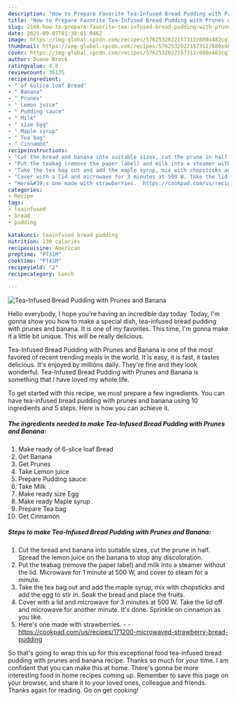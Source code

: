 ```yaml
---
description: "How to Prepare Favorite Tea-Infused Bread Pudding with Prunes and Banana"
title: "How to Prepare Favorite Tea-Infused Bread Pudding with Prunes and Banana"
slug: 2168-how-to-prepare-favorite-tea-infused-bread-pudding-with-prunes-and-banana
date: 2021-09-07T01:38:01.046Z
image: https://img-global.cpcdn.com/recipes/5762532022157312/680x482cq70/tea-infused-bread-pudding-with-prunes-and-banana-recipe-main-photo.jpg
thumbnail: https://img-global.cpcdn.com/recipes/5762532022157312/680x482cq70/tea-infused-bread-pudding-with-prunes-and-banana-recipe-main-photo.jpg
cover: https://img-global.cpcdn.com/recipes/5762532022157312/680x482cq70/tea-infused-bread-pudding-with-prunes-and-banana-recipe-main-photo.jpg
author: Duane Brock
ratingvalue: 4.8
reviewcount: 36135
recipeingredient:
- " of 6slice loaf Bread"
- " Banana"
- " Prunes"
- " Lemon juice"
- " Pudding sauce"
- " Milk"
- " size Egg"
- " Maple syrup"
- " Tea bag"
- " Cinnamon"
recipeinstructions:
- "Cut the bread and banana into suitable sizes, cut the prune in half. Spread the lemon juice on the banana to stop any discoloration."
- "Put the teabag (remove the paper label) and milk into a steamer without the lid. Microwave for 1 minute at 500 W, and cover to steam for a minute."
- "Take the tea bag out and add the maple syrup, mix with chopsticks and add the egg to stir in. Soak the bread and place the fruits."
- "Cover with a lid and microwave for 3 minutes at 500 W. Take the lid off and microwave for another minute. It&#39;s done. Sprinkle on cinnamon as you like."
- "Here&#39;s one made with strawberries.  https://cookpad.com/us/recipes/171200-microwaved-strawberry-bread-pudding"
categories:
- Recipe
tags:
- teainfused
- bread
- pudding

katakunci: teainfused bread pudding 
nutrition: 130 calories
recipecuisine: American
preptime: "PT31M"
cooktime: "PT45M"
recipeyield: "2"
recipecategory: Lunch

---
```



![Tea-Infused Bread Pudding with Prunes and Banana](https://img-global.cpcdn.com/recipes/5762532022157312/680x482cq70/tea-infused-bread-pudding-with-prunes-and-banana-recipe-main-photo.jpg)

Hello everybody, I hope you're having an incredible day today. Today, I'm gonna show you how to make a special dish, tea-infused bread pudding with prunes and banana. It is one of my favorites. This time, I'm gonna make it a little bit unique. This will be really delicious.



Tea-Infused Bread Pudding with Prunes and Banana is one of the most favored of recent trending meals in the world. It is easy, it is fast, it tastes delicious. It's enjoyed by millions daily. They're fine and they look wonderful. Tea-Infused Bread Pudding with Prunes and Banana is something that I have loved my whole life.


To get started with this recipe, we must prepare a few ingredients. You can have tea-infused bread pudding with prunes and banana using 10 ingredients and 5 steps. Here is how you can achieve it.

<!--inarticleads1-->

##### The ingredients needed to make Tea-Infused Bread Pudding with Prunes and Banana:

1. Make ready  of 6-slice loaf Bread
1. Get  Banana
1. Get  Prunes
1. Take  Lemon juice
1. Prepare  Pudding sauce:
1. Take  Milk
1. Make ready  size Egg
1. Make ready  Maple syrup
1. Prepare  Tea bag
1. Get  Cinnamon




<!--inarticleads2-->

##### Steps to make Tea-Infused Bread Pudding with Prunes and Banana:

1. Cut the bread and banana into suitable sizes, cut the prune in half. Spread the lemon juice on the banana to stop any discoloration.
1. Put the teabag (remove the paper label) and milk into a steamer without the lid. Microwave for 1 minute at 500 W, and cover to steam for a minute.
1. Take the tea bag out and add the maple syrup, mix with chopsticks and add the egg to stir in. Soak the bread and place the fruits.
1. Cover with a lid and microwave for 3 minutes at 500 W. Take the lid off and microwave for another minute. It&#39;s done. Sprinkle on cinnamon as you like.
1. Here&#39;s one made with strawberries. -  - https://cookpad.com/us/recipes/171200-microwaved-strawberry-bread-pudding




So that's going to wrap this up for this exceptional food tea-infused bread pudding with prunes and banana recipe. Thanks so much for your time. I am confident that you can make this at home. There's gonna be more interesting food in home recipes coming up. Remember to save this page on your browser, and share it to your loved ones, colleague and friends. Thanks again for reading. Go on get cooking!
